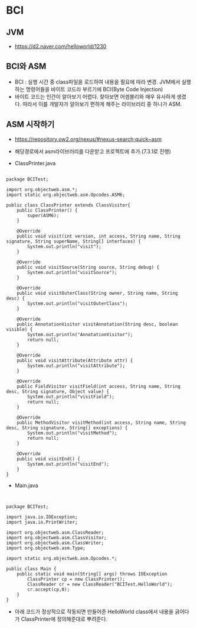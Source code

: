 BCI
======
JVM
------
- https://d2.naver.com/helloworld/1230

BCI와 ASM
------
- BCI : 실행 시간 중 class파일을 로드하여 내용을 필요에 따라 변경. JVM에서 실행하는 명령어들을 바이트 코드라 부르기에 BCI(Byte Code Injection)
- 바이트 코드는 인간이 알아보기 어렵다. 찾아보면 어셈블리와 매우 유사하게 생겼다. 따라서 이를 개발자가 알아보기 편하게 해주는 라이브러리 중 하나가 ASM.

ASM 시작하기
------
- https://repository.ow2.org/nexus/#nexus-search;quick~asm
- 해당경로에서 asm라이브러리를 다운받고 프로젝트에 추가.(7.3.1로 진행)

- ClassPrinter.java
<pre><code>
package BCITest;

import org.objectweb.asm.*;
import static org.objectweb.asm.Opcodes.ASM6;

public class ClassPrinter extends ClassVisitor{
    public ClassPrinter() {
        super(ASM6);
    }

    @Override
    public void visit(int version, int access, String name, String signature, String superName, String[] interfaces) {
    	System.out.println("visit");
    }

    @Override
    public void visitSource(String source, String debug) {
    	System.out.println("visitSource");
    }

    @Override
    public void visitOuterClass(String owner, String name, String desc) {
    	System.out.println("visitOuterClass");
    }

    @Override
    public AnnotationVisitor visitAnnotation(String desc, boolean visible) {
    	System.out.println("AnnotationVisitor");
        return null;
    }

    @Override
    public void visitAttribute(Attribute attr) {
    	System.out.println("visitAttribute");
    }

    @Override
    public FieldVisitor visitField(int access, String name, String desc, String signature, Object value) {
    	System.out.println("visitField");
        return null;
    }

    @Override
    public MethodVisitor visitMethod(int access, String name, String desc, String signature, String[] exceptions) {
        System.out.println("visitMethod");
        return null;
    }

    @Override
    public void visitEnd() {
    	System.out.println("visitEnd");
    }
}
</pre></code>

- Main.java
<pre><code>

package BCITest;

import java.io.IOException;
import java.io.PrintWriter;

import org.objectweb.asm.ClassReader;
import org.objectweb.asm.ClassVisitor;
import org.objectweb.asm.ClassWriter;
import org.objectweb.asm.Type;

import static org.objectweb.asm.Opcodes.*;

public class Main {
    public static void main(String[] args) throws IOException 
		ClassPrinter cp = new ClassPrinter();
        ClassReader cr = new ClassReader("BCITest.HelloWorld");
        cr.accept(cp,0);
    }
}
</pre></code>

- 아래 코드가 정상적으로 작동되면 만들어준 HelloWorld class에서 내용을 긁어다가 ClassPrinter에 정의해준대로 뿌려준다.